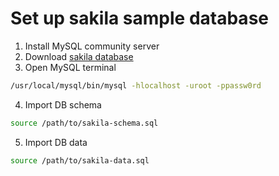 # Set up sakila sample database

1. Install MySQL community server
2. Download [sakila database](https://downloads.mysql.com/docs/sakila-db.zip)
3. Open MySQL terminal

```bash
/usr/local/mysql/bin/mysql -hlocalhost -uroot -ppassw0rd
```

4. Import DB schema

```bash
source /path/to/sakila-schema.sql
```

5. Import DB data

```bash
source /path/to/sakila-data.sql
```
